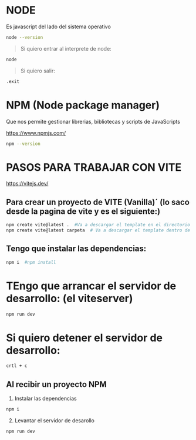 # NODE
Es javascript del lado del sistema operativo

```sh
node --version
```

>Si quiero entrar al interprete de node:
```sh
node
```

>Si quiero salir:

```sh
.exit
```


# NPM (Node package manager)
Que nos permite gestionar librerias, bibliotecas y scripts de JavaScripts

<https://www.npmjs.com/>

```sh
npm --version
```


# PASOS PARA TRABAJAR CON VITE

<https://vitejs.dev/>

## Para crear un proyecto de VITE (Vanilla)´ (lo saco desde la pagina de vite y es el siguiente:)

```sh
npm create vite@latest .  #Va a descargar el template en el directorio actual(por el punto)
npm create vite@latest carpeta  # Va a descargar el template dentro de la carpeta
```

## Tengo que instalar las dependencias:

```sh
npm i  #npm install
```

# TEngo que arrancar el servidor de desarrollo: (el viteserver)

```sh
npm run dev
```

# Si quiero detener el servidor de desarrollo:

```sh
crtl + c
```

## Al recibir un proyecto NPM

1. Instalar las dependencias

```sh
npm i
```

2. Levantar el servidor de desarollo

```sh
npm run dev
```





